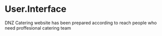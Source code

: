 # User.Interface
DNZ Catering website has been prepared according to reach people who need proffesional catering team
